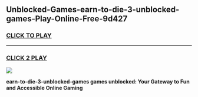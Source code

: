 
## Unblocked-Games-earn-to-die-3-unblocked-games-Play-Online-Free-9d427
<h3>
<a href="https://premium76.site?title=earn-to-die-3-unblocked-games&ref=26A">CLICK TO PLAY</a></h3>
<hr>

<h3>
<a href="https://premium76.site?title=earn-to-die-3-unblocked-games&ref=26A">CLICK 2 PLAY</a>
  
</h3>

<a href="https://premium76.site?title=earn-to-die-3-unblocked-games&ref=26A"><img src="https://clearcache.store/games.png"></a>


**earn-to-die-3-unblocked-games games unblocked: Your Gateway to Fun and Accessible Online Gaming**
